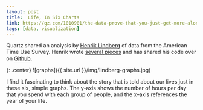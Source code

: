 ```yaml
---
layout: post
title:  Life, In Six Charts
link: https://qz.com/1010901/the-data-prove-that-you-just-get-more-alone-from-the-age-of-40-onward/
tags: [data, visualization]
---
```


Quartz shared an analysis by [Henrik Lindberg](https://mobile.twitter.com/hnrklndbrg/status/872555621807267840) of data from the American Time Use Survey. Henrik wrote [several pieces](https://medium.com/towards-data-science/five-ways-to-spend-a-thursday-34432f9ee93e) and has shared his code over on [Github](https://gist.github.com/halhen/d969234077c9b70df4c4b8dd902bea38). 

{: .center}
![graphs]({{ site.url }}/img/lindberg-graphs.jpg)

I find it fascinating to think about the story that is told about our lives just in these six, simple graphs. The y-axis shows the number of hours per day that you spend with each group of people, and the x–axis references the year of your life. 